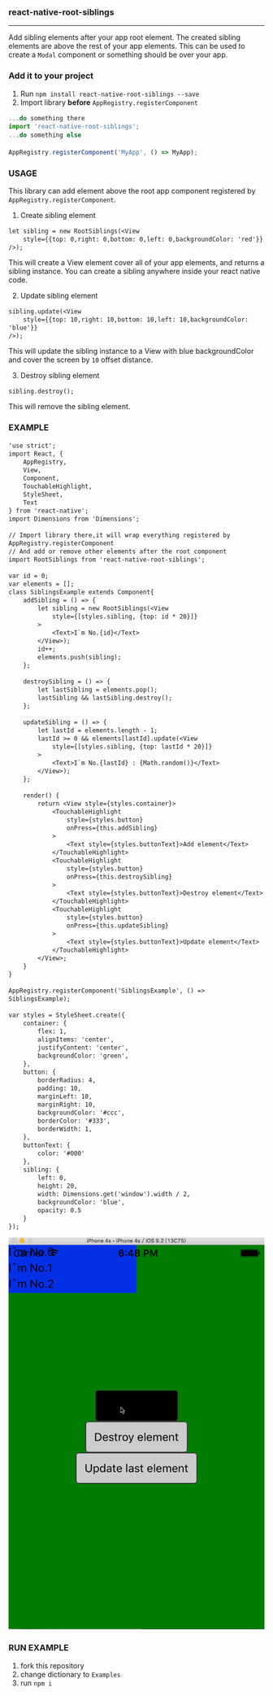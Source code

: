 ### react-native-root-siblings
---

Add sibling elements after your app root element.
The created sibling elements are above the rest of your app elements.
This can be used to create a `Modal` component or something should be over your app.

### Add it to your project

1. Run `npm install react-native-root-siblings --save`
2. Import library **before** `AppRegistry.registerComponent`

```javascript
...do something there
import 'react-native-root-siblings';
...do something else

AppRegistry.registerComponent('MyApp', () => MyApp);

```

### USAGE
This library can add element above the root app component registered by `AppRegistry.registerComponent`.

1. Create sibling element
```
let sibling = new RootSiblings(<View
    style={{top: 0,right: 0,bottom: 0,left: 0,backgroundColor: 'red'}}
/>);
```
This will create a View element cover all of your app elements,
and returns a sibling instance.
You can create a sibling anywhere inside your react native code.

2. Update sibling element
```
sibling.update(<View
    style={{top: 10,right: 10,bottom: 10,left: 10,backgroundColor: 'blue'}}
/>);
```
This will update the sibling instance to a View with blue backgroundColor and cover the screen by `10` offset distance.

3. Destroy sibling element
```
sibling.destroy();
```
This will remove the sibling element.

### EXAMPLE

```
'use strict';
import React, {
    AppRegistry,
    View,
    Component,
    TouchableHighlight,
    StyleSheet,
    Text
} from 'react-native';
import Dimensions from 'Dimensions';

// Import library there,it will wrap everything registered by AppRegistry.registerComponent
// And add or remove other elements after the root component
import RootSiblings from 'react-native-root-siblings';

var id = 0;
var elements = [];
class SiblingsExample extends Component{
    addSibling = () => {
        let sibling = new RootSiblings(<View
            style={[styles.sibling, {top: id * 20}]}
        >
            <Text>I`m No.{id}</Text>
        </View>);
        id++;
        elements.push(sibling);
    };

    destroySibling = () => {
        let lastSibling = elements.pop();
        lastSibling && lastSibling.destroy();
    };

    updateSibling = () => {
        let lastId = elements.length - 1;
        lastId >= 0 && elements[lastId].update(<View
            style={[styles.sibling, {top: lastId * 20}]}
        >
            <Text>I`m No.{lastId} : {Math.random()}</Text>
        </View>);
    };

    render() {
        return <View style={styles.container}>
            <TouchableHighlight
                style={styles.button}
                onPress={this.addSibling}
            >
                <Text style={styles.buttonText}>Add element</Text>
            </TouchableHighlight>
            <TouchableHighlight
                style={styles.button}
                onPress={this.destroySibling}
            >
                <Text style={styles.buttonText}>Destroy element</Text>
            </TouchableHighlight>
            <TouchableHighlight
                style={styles.button}
                onPress={this.updateSibling}
            >
                <Text style={styles.buttonText}>Update element</Text>
            </TouchableHighlight>
        </View>;
    }
}

AppRegistry.registerComponent('SiblingsExample', () => SiblingsExample);

var styles = StyleSheet.create({
    container: {
        flex: 1,
        alignItems: 'center',
        justifyContent: 'center',
        backgroundColor: 'green',
    },
    button: {
        borderRadius: 4,
        padding: 10,
        marginLeft: 10,
        marginRight: 10,
        backgroundColor: '#ccc',
        borderColor: '#333',
        borderWidth: 1,
    },
    buttonText: {
        color: '#000'
    },
    sibling: {
        left: 0,
        height: 20,
        width: Dimensions.get('window').width / 2,
        backgroundColor: 'blue',
        opacity: 0.5
    }
});

```

![screen shoot](./Examples/screen-shoot.gif)

### RUN EXAMPLE

1. fork this repository
2. change dictionary to `Examples`
3. run `npm i`
